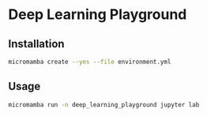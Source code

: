 # Deep Learning Playground

## Installation

```bash
micromamba create --yes --file environment.yml
```

## Usage

```bash
micromamba run -n deep_learning_playground jupyter lab
```
